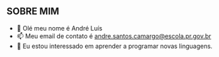 ## SOBRE MIM
- 👋 Olé meu nome é André Luís
- 📫 Meu email de contato é andre.santos.camargo@escola.pr.gov.br
- 👀 Eu estou interessado em aprender a programar novas linguagens.

<!---

--->
